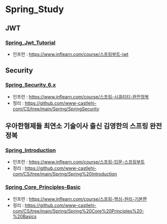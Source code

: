 # Spring_Study
## JWT
### [Spring_Jwt_Tutorial](https://github.com/www-castlehi-com/Spring_Study/tree/master/Spring_Jwt_Tutorial)
- 인프런 : https://www.inflearn.com/course/스프링부트-jwt
## Security
### [Spring_Security_6.x](https://github.com/www-castlehi-com/Spring_Study/tree/master/Spring_Security_6.x)
- 인프런 : https://www.inflearn.com/course/스프링-시큐리티-완전정복
- 정리 : https://github.com/www-castlehi-com/CS/tree/main/Spring/SpringSecurity
## 우아한형제들 최연소 기술이사 출신 김영한의 스프링 완전 정복
### [Spring_Introduction](https://github.com/www-castlehi-com/Spring_Study/tree/master/Spring_Introduction)
- 인프런 : https://www.inflearn.com/course/스프링-입문-스프링부트
- 정리 : https://github.com/www-castlehi-com/CS/tree/main/Spring/Spring%20Introduction
### [Spring_Core_Principles-Basic](https://github.com/www-castlehi-com/Spring_Study/tree/master/Spring_Core_Principles-Basic)
- 인프런 : https://www.inflearn.com/course/스프링-핵심-원리-기본편
- 정리 : https://github.com/www-castlehi-com/CS/tree/main/Spring/Spring%20Core%20Principles%20-%20Basics
